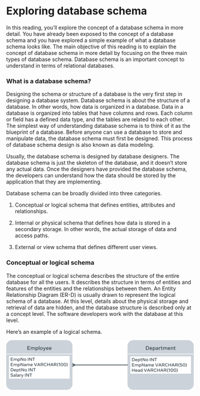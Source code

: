 # Exploring database schema
In this reading, you’ll explore the concept of a database schema in more detail. You have already been exposed to the concept of a database schema and you have explored a simple example of what a database schema looks like. The main objective of this reading is to explain the concept of database schema in more detail by focusing on the three main types of database schema. Database schema is an important concept to understand in terms of relational databases.


### What is a database schema?
Designing the schema or structure of a database is the very first step in designing a database system. Database schema is about the structure of a database. In other words, how data is organized in a database. Data in a database is organized into tables that have columns and rows. Each column or field has a defined data type, and the tables are related to each other. The simplest way of understanding database schema is to think of it as the blueprint of a database. Before anyone can use a database to store and manipulate data, the database schema must first be designed. This process of database schema design is also known as data modeling.

Usually, the database schema is designed by database designers. The database schema is just the skeleton of the database, and it doesn’t store any actual data. Once the designers have provided the database schema, the developers can understand how the data should be stored by the application that they are implementing.

Database schema can be broadly divided into three categories. 

  1. Conceptual or logical schema that defines entities, attributes and relationships. 

  2. Internal or physical schema that defines how data is stored in a secondary storage. In other words, the actual storage of data and access paths. 

  3. External or view schema that defines different user views. 


### Conceptual or logical schema
The conceptual or logical schema describes the structure of the entire database for all the users. It describes the structure in terms of entities and features of the entities and the relationships between them. An Entity Relationship Diagram (ER-D) is usually drawn to represent the logical schema of a database. At this level, details about the physical storage and retrieval of data are hidden, and the database structure is described only at a concept level. The software developers work with the database at this level.

Here’s an example of a logical schema.

<img src="ExploringDatabaseSchemaImages/image1.png">
